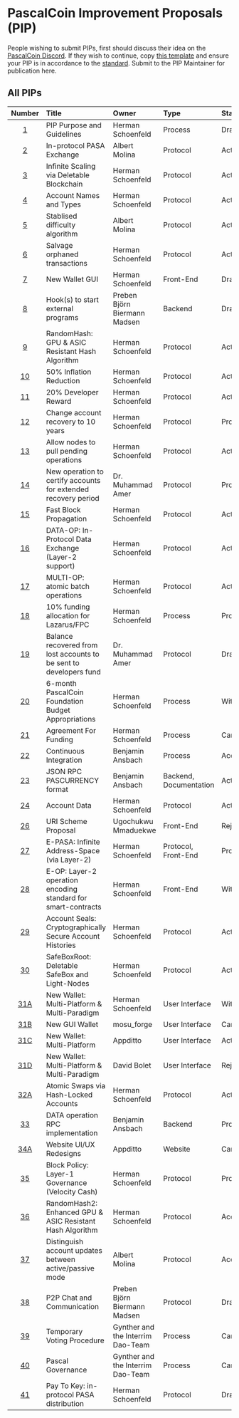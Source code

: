 # PascalCoin Improvement Proposals (PIP)

People wishing to submit PIPs, first should discuss their idea on the [PascalCoin Discord](https://discordapp.com/invite/sJqcgtD). 
If they wish to continue, copy [this template](PIP-template.md) and ensure your PIP is in accordance to the [standard](PIP-0001.md). Submit to the PIP Maintainer for publication here.

## All PIPs

| Number                | Title                                         | Owner                          | Type           | Status   |
| :-------------------: | :-------------------------------------------- | :----------------------------  | :------------  | :------- |
| [1](PIP-0001.md)      | PIP Purpose and Guidelines                    | Herman Schoenfeld              | Process        | Draft    |
| [2](PIP-0002.md)      | In-protocol PASA Exchange                     | Albert Molina                  | Protocol       | Active   |
| [3](PIP-0003.md)      | Infinite Scaling via Deletable Blockchain     | Herman Schoenfeld              | Protocol       | Active   |
| [4](PIP-0004.md)      | Account Names and Types                       | Herman Schoenfeld              | Protocol       | Active   |
| [5](PIP-0005.md)      | Stablised difficulty algorithm                | Albert Molina                  | Protocol       | Active   |
| [6](PIP-0006.md)      | Salvage orphaned transactions                 | Herman Schoenfeld              | Protocol       | Active   |
| [7](PIP-0007.md)      | New Wallet GUI                                | Herman Schoenfeld              | Front-End      | Draft    |
| [8](PIP-0008.md)      | Hook(s) to start external programs            | Preben Björn Biermann Madsen   | Backend        | Draft    |
| [9](PIP-0009.md)      | RandomHash: GPU & ASIC Resistant Hash Algorithm | Herman Schoenfeld            | Protocol       | Active   |
| [10](PIP-0010.md)     | 50% Inflation Reduction                       | Herman Schoenfeld              | Protocol       | Active   |
| [11](PIP-0011.md)     | 20% Developer Reward                          | Herman Schoenfeld              | Protocol       | Active   |
| [12](PIP-0012.md)     | Change account recovery to 10 years           | Herman Schoenfeld              | Protocol       | Proposed |
| [13](PIP-0013.md)     | Allow nodes to pull pending operations        | Herman Schoenfeld              | Protocol       | Active   |
| [14](PIP-0014.md)     | New operation to certify accounts for extended recovery period  | Dr. Muhammad Amer       | Protocol       | Proposed |
| [15](PIP-0015.md)     | Fast Block Propagation                        | Herman Schoenfeld              | Protocol       | Active |
| [16](PIP-0016.md)     | DATA-OP: In-Protocol Data Exchange (Layer-2 support)   | Herman Schoenfeld              | Protocol       | Active |
| [17](PIP-0017.md)     | MULTI-OP: atomic batch operations             | Herman Schoenfeld              | Protocol       | Active   |
| [18](PIP-0018.md)     | 10% funding allocation for Lazarus/FPC        | Herman Schoenfeld              | Process        | Proposed |
| [19](PIP-0019.md)     | Balance recovered from lost accounts to be sent to developers fund   | Dr. Muhammad Amer   | Protocol        | Draft |
| [20](PIP-0020.md)     | 6-month PascalCoin Foundation Budget Appropriations   | Herman Schoenfeld      | Process        | Withdrawn |
| [21](PIP-0021.md)     | Agreement For Funding                         | Herman Schoenfeld              | Process        | Cancelled |
| [22](PIP-0022.md)     | Continuous Integration                        | Benjamin Ansbach               | Process        | Accepted |
| [23](PIP-0023.md)     | JSON RPC PASCURRENCY format                   | Benjamin Ansbach               | Backend, Documentation | Active |
| [24](PIP-0024.md)     | Account Data                                  | Herman Schoenfeld              | Protocol       | Active |
| [26](PIP-0026.md)     | URI Scheme Proposal                           | Ugochukwu Mmaduekwe            | Front-End       | Rejected |
| [27](PIP-0027.md)     | E-PASA: Infinite Address-Space (via Layer-2)  | Herman Schoenfeld              | Protocol, Front-End    | Proposed |
| [28](PIP-0028.md)     | E-OP: Layer-2 operation encoding standard for smart-contracts | Herman Schoenfeld            | Front-End       | Withdrawn |
| [29](PIP-0029.md)     | Account Seals: Cryptographically Secure Account Histories  | Herman Schoenfeld            | Protocol   | Active |
| [30](PIP-0030.md)     | SafeBoxRoot: Deletable SafeBox and Light-Nodes| Herman Schoenfeld              | Protocol   | Active |
| [31A](PIP-0031A.md)   | New Wallet: Multi-Platform & Multi-Paradigm   | Herman Schoenfeld              | User Interface   | Withdrawn |
| [31B](PIP-0031B.md)   | New GUI Wallet                                | mosu_forge                     | User Interface  | Cancelled |
| [31C](PIP-0031C.md)   | New Wallet: Multi-Platform                    | Appditto                       | User Interface   | Active |
| [31D](https://github.com/davidbolet/PascWallet)   | New Wallet: Multi-Platform & Multi-Paradigm  |  David Bolet       | User Interface   | Rejected |
| [32A](PIP-0032A.md)   | Atomic Swaps via Hash-Locked Accounts         | Herman Schoenfeld              | Protocol   | Active |
| [33](PIP-0033.md)     | DATA operation RPC implementation             | Benjamin Ansbach               | Backend    | Proposed |
| [34A](PIP-0034A.md)   | Website UI/UX Redesigns                       | Appditto                       | Website    | Cancelled |
| [35](PIP-0035.md)     | Block Policy: Layer-1 Governance (Velocity Cash) | Herman Schoenfeld           | Protocol   | Proposed |
| [36](PIP-0036.md)     | RandomHash2: Enhanced GPU & ASIC Resistant Hash Algorithm | Herman Schoenfeld  | Protocol   | Accepted    |
| [37](PIP-0037.md)     | Distinguish account updates between active/passive mode | Albert Molina | Protocol | Accepted |
| [38](PIP-0038.md)     | P2P Chat and Communication | Preben Björn Biermann Madsen | Protocol | Draft |
| [39](PIP-0039.md)     | Temporary Voting Procedure | Gynther and the Interrim Dao-Team | Process | Cancelled |
| [40](PIP-0040.md)     | Pascal Governance | Gynther and the Interrim Dao-Team | Process | Cancelled |
| [41](PIP-0041.md) | Pay To Key: in-protocol PASA distribution | Herman Schoenfeld | Protocol | Draft |

